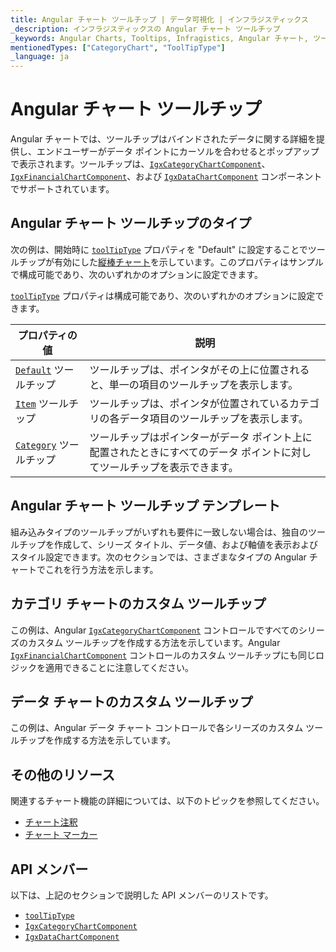 ```yaml
---
title: Angular チャート ツールチップ | データ可視化 | インフラジスティックス
_description: インフラジスティックスの Angular チャート ツールチップ
_keywords: Angular Charts, Tooltips, Infragistics, Angular チャート, ツールチップ, インフラジスティックス
mentionedTypes: ["CategoryChart", "ToolTipType"]
_language: ja
---
```


# Angular チャート ツールチップ

Angular チャートでは、ツールチップはバインドされたデータに関する詳細を提供し、エンドユーザーがデータ ポイントにカーソルを合わせるとポップアップで表示されます。ツールチップは、[`IgxCategoryChartComponent`]({environment:dvApiBaseUrl}/products/ignite-ui-angular/api/docs/typescript/latest/classes/igxcategorychartcomponent.html)、[`IgxFinancialChartComponent`]({environment:dvApiBaseUrl}/products/ignite-ui-angular/api/docs/typescript/latest/classes/igxfinancialchartcomponent.html)、および [`IgxDataChartComponent`]({environment:dvApiBaseUrl}/products/ignite-ui-angular/api/docs/typescript/latest/classes/igxdatachartcomponent.html) コンポーネントでサポートされています。

## Angular チャート ツールチップのタイプ

次の例は、開始時に [`toolTipType`]({environment:dvApiBaseUrl}/products/ignite-ui-angular/api/docs/typescript/latest/classes/igxdomainchartcomponent.html#tooltiptype) プロパティを "Default" に設定することでツールチップが有効にした[縦棒チャート](../types/column-chart.md)を示しています。このプロパティはサンプルで構成可能であり、次のいずれかのオプションに設定できます。

<code-view style="height: 500px"
           data-demos-base-url="{environment:dvDemosBaseUrl}"
           iframe-src="{environment:dvDemosBaseUrl}/charts/category-chart-column-chart-with-tooltips"
           alt="Angular ツールチップ タイプの例"
           github-src="charts/category-chart/column-chart-with-tooltips">
</code-view>

<div class="divider--half"></div>

[`toolTipType`]({environment:dvApiBaseUrl}/products/ignite-ui-angular/api/docs/typescript/latest/classes/igxdomainchartcomponent.html#tooltiptype) プロパティは構成可能であり、次のいずれかのオプションに設定できます。

| プロパティの値                                                                                                                               | 説明                                                            |
| ------------------------------------------------------------------------------------------------------------------------------------- | ------------------------------------------------------------- |
| [`Default`]({environment:dvApiBaseUrl}/products/ignite-ui-angular/api/docs/typescript/latest/enums/tooltiptype.html#default) ツールチップ   | ツールチップは、ポインタがその上に位置されると、単一の項目のツールチップを表示します。                   |
| [`Item`]({environment:dvApiBaseUrl}/products/ignite-ui-angular/api/docs/typescript/latest/enums/tooltiptype.html#item) ツールチップ         | ツールチップは、ポインタが位置されているカテゴリの各データ項目のツールチップを表示します。                 |
| [`Category`]({environment:dvApiBaseUrl}/products/ignite-ui-angular/api/docs/typescript/latest/enums/tooltiptype.html#category) ツールチップ | ツールチップはポインターがデータ ポイント上に配置されたときにすべてのデータ ポイントに対してツールチップを表示できます。 |

<div class="divider--half"></div>

## Angular チャート ツールチップ テンプレート

組み込みタイプのツールチップがいずれも要件に一致しない場合は、独自のツールチップを作成して、シリーズ タイトル、データ値、および軸値を表示およびスタイル設定できます。次のセクションでは、さまざまなタイプの Angular チャートでこれを行う方法を示します。

## カテゴリ チャートのカスタム ツールチップ

この例は、Angular [`IgxCategoryChartComponent`]({environment:dvApiBaseUrl}/products/ignite-ui-angular/api/docs/typescript/latest/classes/igxcategorychartcomponent.html) コントロールですべてのシリーズのカスタム ツールチップを作成する方法を示しています。Angular [`IgxFinancialChartComponent`]({environment:dvApiBaseUrl}/products/ignite-ui-angular/api/docs/typescript/latest/classes/igxfinancialchartcomponent.html) コントロールのカスタム ツールチップにも同じロジックを適用できることに注意してください。

<code-view style="height: 500px"
           data-demos-base-url="{environment:dvDemosBaseUrl}"
           iframe-src="{environment:dvDemosBaseUrl}/charts/category-chart-tooltip-template"
           alt="Angular ツールチップ テンプレート"
           github-src="charts/category-chart/tooltip-template">
</code-view>

<div class="divider--half"></div>

## データ チャートのカスタム ツールチップ

この例は、Angular データ チャート コントロールで各シリーズのカスタム ツールチップを作成する方法を示しています。

<code-view style="height: 500px"
           data-demos-base-url="{environment:dvDemosBaseUrl}"
           iframe-src="{environment:dvDemosBaseUrl}/charts/data-chart-tooltip-template"
           alt="Angular ツールチップ テンプレート"
           github-src="charts/data-chart/tooltip-template">
</code-view>

<div class="divider--half"></div>

## その他のリソース

関連するチャート機能の詳細については、以下のトピックを参照してください。

-   [チャート注釈](chart-annotations.md)
-   [チャート マーカー](chart-markers.md)

## API メンバー

以下は、上記のセクションで説明した API メンバーのリストです。

-   [`toolTipType`]({environment:dvApiBaseUrl}/products/ignite-ui-angular/api/docs/typescript/latest/classes/igxdomainchartcomponent.html#tooltiptype)
-   [`IgxCategoryChartComponent`]({environment:dvApiBaseUrl}/products/ignite-ui-angular/api/docs/typescript/latest/classes/igxcategorychartcomponent.html)
-   [`IgxDataChartComponent`]({environment:dvApiBaseUrl}/products/ignite-ui-angular/api/docs/typescript/latest/classes/igxdatachartcomponent.html)
